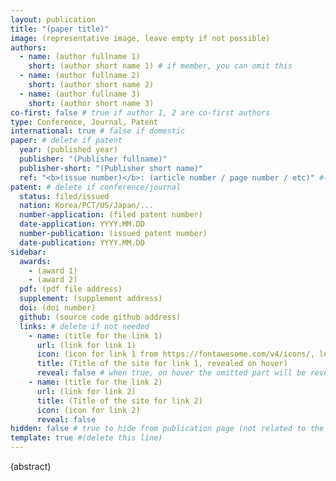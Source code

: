 ```yaml
---
layout: publication
title: "(paper title)"
image: (representative image, leave empty if not possible)
authors:
  - name: (author fullname 1)
    short: (author short name 1) # if member, you can omit this
  - name: (author fullname 2)
    short: (author short name 2)
  - name: (author fullname 3)
    short: (author short name 3)
co-first: false # true if author 1, 2 are co-first authors
type: Conference, Journal, Patent
international: true # false if domestic
paper: # delete if patent
  year: (published year)
  publisher: "(Publisher fullname)"
  publisher-short: "(Publisher short name)"
  ref: "<b>(issue number)</b>: (article number / page number / etc)" #(leave empty if not possible)
patent: # delete if conference/journal
  status: filed/issued
  nation: Korea/PCT/US/Japan/...
  number-application: (filed patent number)
  date-application: YYYY.MM.DD
  number-publication: (issued patent number)
  date-publication: YYYY.MM.DD
sidebar:
  awards:
    - (award 1)
    - (award 2)
  pdf: (pdf file address)
  supplement: (supplement address)
  doi: (doi number)
  github: (source code github address)
  links: # delete if not needed
    - name: (title for the link 1)
      url: (link for link 1)
      icon: (icon for link 1 from https://fontawesome.com/v4/icons/, leave empty if default)
      title: (Title of the site for link 1, revealed on hover)
      reveal: false # when true, on hover the omitted part will be revealed
    - name: (title for the link 2)
      url: (link for link 2)
      title: (Title of the site for link 2)
      icon: (icon for link 2)
      reveal: false
hidden: false # true to hide from publication page (not related to the lab, etc.)
template: true #(delete this line)
---
```


(abstract)